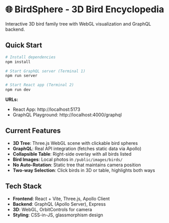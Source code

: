 # 🌐 BirdSphere - 3D Bird Encyclopedia

Interactive 3D bird family tree with WebGL visualization and GraphQL backend.

## Quick Start

```bash
# Install dependencies
npm install

# Start GraphQL server (Terminal 1)
npm run server

# Start React app (Terminal 2) 
npm run dev
```

**URLs:**
- React App: http://localhost:5173
- GraphQL Playground: http://localhost:4000/graphql


## Current Features

- **3D Tree**: Three.js WebGL scene with clickable bird spheres
- **GraphQL**: Real API integration (fetches static data via Apollo)
- **Collapsible Table**: Right-side overlay with all birds listed
- **Bird Images**: Local photos in `/public/images/birds/`
- **No Auto-Rotation**: Static tree that maintains camera position
- **Two-way Selection**: Click birds in 3D or table, highlights both ways

## Tech Stack

- **Frontend**: React + Vite, Three.js, Apollo Client
- **Backend**: GraphQL (Apollo Server), Express  
- **3D**: WebGL, OrbitControls for camera
- **Styling**: CSS-in-JS, glassmorphism design
